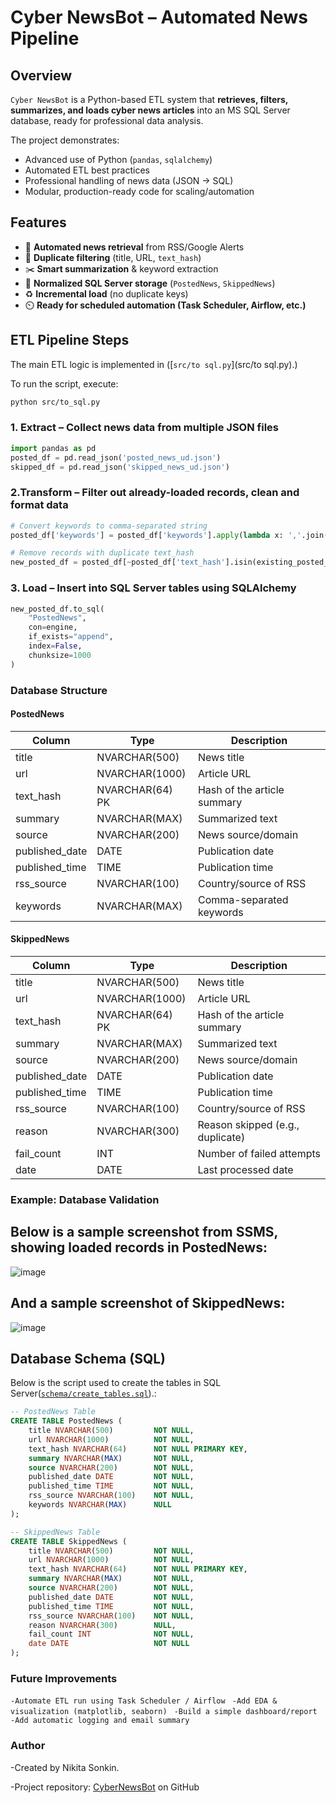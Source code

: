 # Cyber NewsBot – Automated News Pipeline

## Overview
`Cyber NewsBot` is a Python-based ETL system that **retrieves, filters, summarizes, and loads cyber news articles** into an MS SQL Server database, ready for professional data analysis.

The project demonstrates:
- Advanced use of Python (`pandas`, `sqlalchemy`)
- Automated ETL best practices
- Professional handling of news data (JSON → SQL)
- Modular, production-ready code for scaling/automation


## Features
- 🔎 **Automated news retrieval** from RSS/Google Alerts
- 🧹 **Duplicate filtering** (title, URL, `text_hash`)
- ✂️ **Smart summarization** & keyword extraction
- 💾 **Normalized SQL Server storage** (`PostedNews`, `SkippedNews`)
- ♻️ **Incremental load** (no duplicate keys)
- ⏲️ **Ready for scheduled automation (Task Scheduler, Airflow, etc.)**



## ETL Pipeline Steps
The main ETL logic is implemented in ([`src/to sql.py`](src/to sql.py).)

To run the script, execute:
```bash
python src/to_sql.py
```

### 1. **Extract** – Collect news data from multiple JSON files
```python
import pandas as pd
posted_df = pd.read_json('posted_news_ud.json')
skipped_df = pd.read_json('skipped_news_ud.json')
```

### 2.Transform – Filter out already-loaded records, clean and format data
```python
# Convert keywords to comma-separated string
posted_df['keywords'] = posted_df['keywords'].apply(lambda x: ','.join(x) if isinstance(x, list) else str(x))

# Remove records with duplicate text_hash
new_posted_df = posted_df[~posted_df['text_hash'].isin(existing_posted_hashes)].drop_duplicates(subset=['text_hash'])
```

### 3. Load – Insert into SQL Server tables using SQLAlchemy
```python
new_posted_df.to_sql(
    "PostedNews",
    con=engine,
    if_exists="append",
    index=False,
    chunksize=1000
)
```
### Database Structure

#### PostedNews

| Column          | Type            | Description                |
|-----------------|-----------------|----------------------------|
| title           | NVARCHAR(500)   | News title                 |
| url             | NVARCHAR(1000)  | Article URL                |
| text_hash       | NVARCHAR(64) PK | Hash of the article summary|
| summary         | NVARCHAR(MAX)   | Summarized text            |
| source          | NVARCHAR(200)   | News source/domain         |
| published_date  | DATE            | Publication date           |
| published_time  | TIME            | Publication time           |
| rss_source      | NVARCHAR(100)   | Country/source of RSS      |
| keywords        | NVARCHAR(MAX)   | Comma-separated keywords   |

#### SkippedNews

| Column          | Type            | Description                        |
|-----------------|-----------------|------------------------------------|
| title           | NVARCHAR(500)   | News title                         |
| url             | NVARCHAR(1000)  | Article URL                        |
| text_hash       | NVARCHAR(64) PK | Hash of the article summary        |
| summary         | NVARCHAR(MAX)   | Summarized text                    |
| source          | NVARCHAR(200)   | News source/domain                 |
| published_date  | DATE            | Publication date                   |
| published_time  | TIME            | Publication time                   |
| rss_source      | NVARCHAR(100)   | Country/source of RSS              |
| reason          | NVARCHAR(300)   | Reason skipped (e.g., duplicate)   |
| fail_count      | INT             | Number of failed attempts          |
| date            | DATE            | Last processed date                |


### Example: Database Validation
## Below is a sample screenshot from SSMS, showing loaded records in PostedNews:<br>
![image](https://github.com/user-attachments/assets/1fbe28fb-39f6-4c42-b626-121832c24b31)

## And a sample screenshot of SkippedNews:<br>
![image](https://github.com/user-attachments/assets/a238d7f5-b847-4638-9f94-3e0dbd2f588d)

## Database Schema (SQL)

Below is the script used to create the tables in SQL Server([`schema/create_tables.sql`](schema/create_tables.sql)).:

```sql
-- PostedNews Table
CREATE TABLE PostedNews (
    title NVARCHAR(500)         NOT NULL,
    url NVARCHAR(1000)          NOT NULL,
    text_hash NVARCHAR(64)      NOT NULL PRIMARY KEY,
    summary NVARCHAR(MAX)       NOT NULL,
    source NVARCHAR(200)        NOT NULL,
    published_date DATE         NOT NULL,
    published_time TIME         NOT NULL,
    rss_source NVARCHAR(100)    NOT NULL,
    keywords NVARCHAR(MAX)      NULL
);

-- SkippedNews Table
CREATE TABLE SkippedNews (
    title NVARCHAR(500)         NOT NULL,
    url NVARCHAR(1000)          NOT NULL,
    text_hash NVARCHAR(64)      NOT NULL PRIMARY KEY,
    summary NVARCHAR(MAX)       NOT NULL,
    source NVARCHAR(200)        NOT NULL,
    published_date DATE         NOT NULL,
    published_time TIME         NOT NULL,
    rss_source NVARCHAR(100)    NOT NULL,
    reason NVARCHAR(300)        NULL,
    fail_count INT              NOT NULL,
    date DATE                   NOT NULL
);
```


### Future Improvements
`-Automate ETL run using Task Scheduler / Airflow`
` -Add EDA & visualization (matplotlib, seaborn)`
` -Build a simple dashboard/report`
` -Add automatic logging and email summary`


### Author
-Created by Nikita Sonkin.

-Project repository: [CyberNewsBot](https://github.com/nikitasonkin/CyberNewsBot) on GitHub
